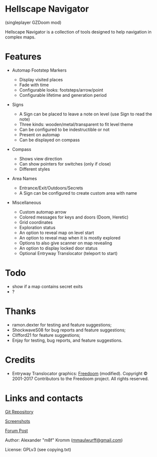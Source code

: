 # Hellscape Navigator
(singleplayer GZDoom mod)

Hellscape Navigator is a collection of tools designed to help navigation in
complex maps.

# Features

* Automap Footstep Markers
  * Display visited places
  * Fade with time
  * Configurable looks: footsteps/arrow/point
  * Configurable lifetime and generation period

* Signs
  * A Sign can be placed to leave a note on level (use Sign to read the note)
  * Three kinds: wooden/metal/transparent to fit level theme
  * Can be configured to be indestructible or not
  * Present on automap
  * Can be displayed on compass

* Compass
  * Shows view direction
  * Can show pointers for switches (only if close)
  * Different styles

* Area Names
  * Entrance/Exit/Outdoors/Secrets
  * A Sign can be configured to create custom area with name

* Miscellaneous
  * Custom automap arrow
  * Colored messages for keys and doors (Doom, Heretic)
  * Grid coordinates
  * Exploration status
  * An option to reveal map on level start
  * An option to reveal map when it is mostly explored
  * Options to also give scanner on map revealing
  * An option to display locked door status
  * Optional Entryway Translocator (teleport to start)

# Todo

* show if a map contains secret exits
* ?

# Thanks

* ramon.dexter for testing and feature suggestions;
* ShockwaveS08 for bug reports and feature suggestions;
* Clifford21 for feature suggestions;
* Enjay for testing, bug reports, and feature suggestions.

# Credits
* Entryway Translocator graphics: [Freedoom](https://freedoom.github.io/) (modified).
  Copyright © 2001-2017 Contributors to the Freedoom project. All rights reserved.

# Links and contacts

[Git Repository](https://github.com/mmaulwurff/hellscape-navigator)

[Screenshots](https://imgur.com/a/pZ10Hss)

[Forum Post](https://forum.zdoom.org/viewtopic.php?f=43&t=61643#p1068272)

Author: Alexander "m8f" Kromm (mmaulwurff@gmail.com)

License: GPLv3 (see copying.txt)
